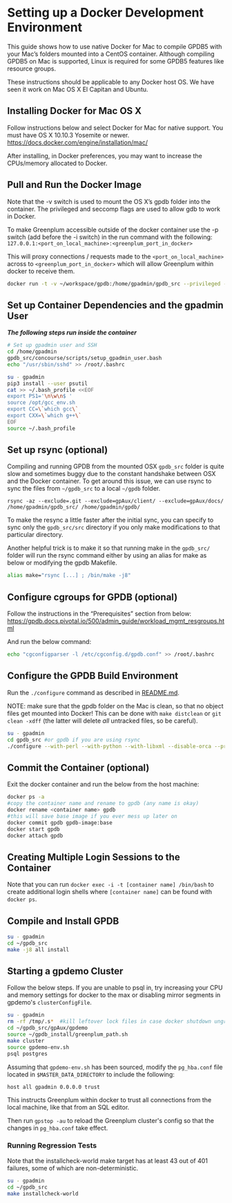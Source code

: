 # Setting up a Docker Development Environment

This guide shows how to use native Docker for Mac to compile GPDB5 with your Mac’s folders mounted into a CentOS container. Although compiling GPDB5 on Mac is supported, Linux is required for some GPDB5 features like resource groups.

These instructions should be applicable to any Docker host OS. We have seen it work on Mac OS X El Capitan and Ubuntu.

## Installing Docker for Mac OS X

Follow instructions below and select Docker for Mac for native support. You must have OS X 10.10.3 Yosemite or newer.
https://docs.docker.com/engine/installation/mac/

After installing, in Docker preferences, you may want to increase the CPUs/memory allocated to Docker.


## Pull and Run the Docker Image

Note that the -v switch is used to mount the OS X’s gpdb folder into the container. The privileged and seccomp flags are used to allow gdb to work in Docker.

To make Greenplum accessible outside of the docker container use the -p switch (add before the -i switch) in the run command with the following: `127.0.0.1:<port_on_local_machine>:<greenplum_port_in_docker>`

This will proxy connections / requests made to the `<port_on_local_machine>` across to `<greenplum_port_in_docker>` which will allow Greenplum within docker to receive them.

```bash
docker run -t -v ~/workspace/gpdb:/home/gpadmin/gpdb_src --privileged --security-opt seccomp:unconfined -i gcr.io/data-gpdb-public-images/gpdb6-centos7-build:latest bash
```

## Set up Container Dependencies and the gpadmin User

***The following steps run inside the container***

```bash
# Set up gpadmin user and SSH
cd /home/gpadmin
gpdb_src/concourse/scripts/setup_gpadmin_user.bash
echo "/usr/sbin/sshd" >> /root/.bashrc

su - gpadmin
pip3 install --user psutil
cat >> ~/.bash_profile <<EOF
export PS1='\n\w\n$ '
source /opt/gcc_env.sh
export CC=\`which gcc\`
export CXX=\`which g++\`
EOF
source ~/.bash_profile
```

## Set up rsync (optional)

Compiling and running GPDB from the mounted OSX `gpdb_src` folder is quite slow and sometimes buggy due to the constant handshake between OSX and the Docker container. To get around this issue, we can use rsync to sync the files from `~/gpdb_src` to a local `~/gpdb` folder.

```
rsync -az --exclude=.git --exclude=gpAux/client/ --exclude=gpAux/docs/ /home/gpadmin/gpdb_src/ /home/gpadmin/gpdb/
```

To make the resync a little faster after the initial sync, you can specify to sync only the `gpdb_src/src` directory if you only make modifications to that particular directory.

Another helpful trick is to make it so that running make in the `gpdb_src/` folder will run the rsync command either by using an alias for make as below or modifying the gpdb Makefile.

```bash
alias make="rsync [...] ; /bin/make -j8"
```

## Configure cgroups for GPDB (optional)

Follow the instructions in the “Prerequisites” section from below:
https://gpdb.docs.pivotal.io/500/admin_guide/workload_mgmt_resgroups.html

And run the below command:

```bash
echo "cgconfigparser -l /etc/cgconfig.d/gpdb.conf" >> /root/.bashrc
```

## Configure the GPDB Build Environment
Run the `./configure` command as described in [README.md](README.md).

NOTE: make sure that the gpdb folder on the Mac is clean, so that no object files get mounted into Docker! This can be done with `make distclean` or `git clean -xdff` (the latter will delete *all* untracked files, so be careful).

```bash
su - gpadmin
cd gpdb_src #or gpdb if you are using rsync
./configure --with-perl --with-python --with-libxml --disable-orca --prefix=/home/gpadmin/gpdb_install
```

## Commit the Container (optional)

Exit the docker container and run the below from the host machine:

```bash
docker ps -a
#copy the container name and rename to gpdb (any name is okay)
docker rename <container name> gpdb
#this will save base image if you ever mess up later on
docker commit gpdb gpdb-image:base
docker start gpdb
docker attach gpdb
```

## Creating Multiple Login Sessions to the Container

Note that you can run `docker exec -i -t [container name] /bin/bash` to create additional login shells where `[container name]` can be found with `docker ps`.

## Compile and Install GPDB

```bash
su - gpadmin
cd ~/gpdb_src
make -j8 all install
```

## Starting a gpdemo Cluster

Follow the below steps. If you are unable to psql in, try increasing your CPU and memory settings for docker to the max or disabling mirror segments in gpdemo's `clusterConfigFile`.

```bash
su - gpadmin
rm -rf /tmp/.s*  #kill leftover lock files in case docker shutdown ungracefully
cd ~/gpdb_src/gpAux/gpdemo
source ~/gpdb_install/greenplum_path.sh
make cluster
source gpdemo-env.sh
psql postgres
```

Assuming that `gpdemo-env.sh` has been sourced, modify the `pg_hba.conf` file located in `$MASTER_DATA_DIRECTORY` to include the following:

`host all gpadmin 0.0.0.0 trust`

This instructs Greenplum within docker to trust all connections from the local machine, like that from an SQL editor.

Then run `gpstop -au` to reload the Greenplum cluster's config so that the changes in `pg_hba.conf` take effect.

### Running Regression Tests

Note that the installcheck-world make target has at least 43 out of 401 failures, some of which are non-deterministic.

```bash
su - gpadmin
cd ~/gpdb_src
make installcheck-world
```

